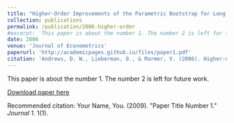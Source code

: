 ```yaml
---
title: "Higher-Order Improvements of the Parametric Bootstrap for Long-Memory Gaussian Processes"
collection: publications
permalink: /publication/2006-higher-order
#excerpt: 'This paper is about the number 1. The number 2 is left for future work.'
date: 2006
venue: 'Journal of Econometrics'
paperurl: 'http://academicpages.github.io/files/paper1.pdf'
citation: 'Andrews, D. W., Lieberman, O., & Marmer, V. (2006). Higher-order improvements of the parametric bootstrap for long-memory Gaussian processes. <i>Journal of Econometrics</i>, 133(2), 673-702.'
---
```

This paper is about the number 1. The number 2 is left for future work.

[Download paper here](http://academicpages.github.io/files/paper1.pdf)

Recommended citation: Your Name, You. (2009). "Paper Title Number 1." <i>Journal 1</i>. 1(1).